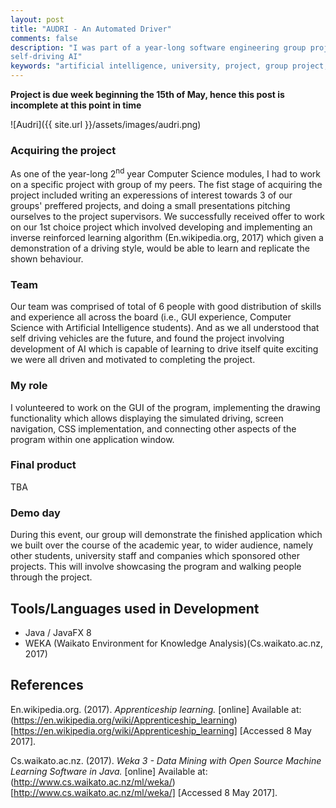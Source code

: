 ```yaml
---
layout: post
title: "AUDRI - An Automated Driver"
comments: false
description: "I was part of a year-long software engineering group project which developed a program which allows to train and run a 
self-driving AI"
keywords: "artificial intelligence, university, project, group project, year long, software engineering, software development, java, weka, javafx 8, gui, user interface, graphical user interface"
---
```


**Project is due week beginning the 15th of May, hence this post is incomplete at this point in time**

![Audri]({{ site.url }}/assets/images/audri.png)


### Acquiring the project
As one of the year-long 2<sup>nd</sup> year Computer Science modules, I had to work on a specific project with group of my peers. The fist stage of acquiring the project included writing an experessions of interest towards 3 of our groups' preffered projects, and doing a small presentations pitching ourselves to the project supervisors. We successfully received offer to work on our 1st choice project which involved developing and implementing an inverse reinforced learning algorithm (En.wikipedia.org, 2017) which given a demonstration of a driving style, would be able to learn and replicate the shown behaviour.

### Team
Our team was comprised of total of 6 people with good distribution of skills and experience all across the board (i.e., GUI experience, Computer Science with Artificial Intelligence students). And as we all understood that self driving vehicles are the future, and found the project involving development of AI which is capable of learning to drive itself quite exciting we were all driven and motivated to completing the project.

### My role
I volunteered to work on the GUI of the program, implementing the drawing functionality which allows displaying the simulated driving, screen navigation, CSS implementation, and connecting other aspects of the program within one application window.

### Final product
TBA

### Demo day
During this event, our group will demonstrate the finished application which we built over the course of the academic year, to wider audience, namely other students, university staff and companies which sponsored other projects. This will involve showcasing the program and walking people through the project. 

## Tools/Languages used in Development

- Java / JavaFX 8
- WEKA (Waikato Environment for Knowledge Analysis)(Cs.waikato.ac.nz, 2017)

## References

En.wikipedia.org. (2017). _Apprenticeship learning._ [online] Available at: (https://en.wikipedia.org/wiki/Apprenticeship_learning)[https://en.wikipedia.org/wiki/Apprenticeship_learning] [Accessed 8 May 2017].

Cs.waikato.ac.nz. (2017). _Weka 3 - Data Mining with Open Source Machine Learning Software in Java._ [online] Available at: (http://www.cs.waikato.ac.nz/ml/weka/)[http://www.cs.waikato.ac.nz/ml/weka/] [Accessed 8 May 2017].

